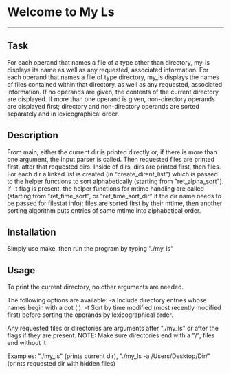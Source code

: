 # Welcome to My Ls
***

## Task
For each operand that names a file of a type other than directory, my_ls displays its name as well as any requested, associated information. For each operand that names a file of type directory, my_ls displays the names of files contained within that directory, as well as any requested, associated information. If no operands are given, the contents of the current directory are displayed. If more than one operand is given, non-directory operands are displayed first; directory and non-directory operands are sorted separately and in lexicographical order.

## Description
From main, either the current dir is printed directly or, if there is more than one argument, the input parser is called. Then requested files are printed first, after that requested dirs. Inside of dirs, dirs are printed first, then files. For each dir a linked list is created (in "create_dirent_list") which is passed to the helper functions to sort alphabetically (starting from "ret_alpha_sort"). If -t flag is present, the helper functions for mtime handling are called (starting from "ret_time_sort", or "ret_time_sort_dir" if the dir name needs to be passed for filestat info): files are sorted first by their mtime, then another sorting algorithm puts entries of same mtime into alphabetical order.

## Installation
Simply use make, then run the program by typing "./my_ls"

## Usage
To print the current directory, no other arguments are needed.

The following options are available: -a Include directory entries whose names begin with a dot (.). -t Sort by time modified (most recently modified first) before sorting the operands by lexicographical order.

Any requested files or directories are arguments after "./my_ls" or after the flags if they are present. NOTE: Make sure directories end with a "/", files end without it

Examples: "./my_ls" (prints current dir), "./my_ls -a /Users/Desktop/Dir/" (prints requested dir with hidden files)